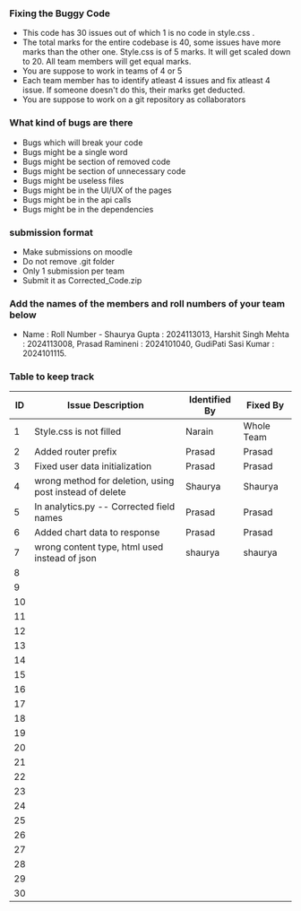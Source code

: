 ### Fixing the Buggy Code

- This code has 30 issues out of which 1 is no code in style.css . 
- The total marks for the entire codebase is 40, some issues have more marks than the other one. Style.css is of 5 marks. It will get scaled down to 20. All team members will get equal marks.
- You are suppose to work in teams of 4 or 5
- Each team member has to identify atleast 4 issues and fix atleast 4 issue. If someone doesn't do this, their marks get deducted.
- You are suppose to work on a git repository as collaborators

### What kind of bugs are there

- Bugs which will break your code
- Bugs might be a single word
- Bugs might be section of removed code
- Bugs might be section of unnecessary code
- Bugs might be useless files
- Bugs might be in the UI/UX of the pages
- Bugs might be in the api calls
- Bugs might be in the dependencies  

### submission format

- Make submissions on moodle
- Do not remove .git folder 
- Only 1 submission per team
- Submit it as Corrected_Code.zip

### Add the names of the members and roll numbers of your team below

- Name : Roll Number -  Shaurya Gupta : 2024113013, Harshit Singh Mehta : 2024113008, Prasad Ramineni : 2024101040, GudiPati Sasi Kumar : 2024101115.

### Table to keep track

| ID  | Issue Description                        | Identified By | Fixed By     |
|-----|------------------------------------------|---------------|--------------|
| 1   | Style.css is not filled                                    |         Narain |     Whole Team     |
| 2   |    Added router prefix                                    | Prasad              |      Prasad          |
| 3   |    Fixed user data initialization                                 |     Prasad                     |           Prasad      |
| 4   |      wrong method for deletion, using post instead of delete                                    |       Shaurya         |   Shaurya           |
| 5   |    In analytics.py --  Corrected field names                                      |      Prasad         |         Prasad       |
| 6   |    Added chart data to response                                    |       Prasad        |                   Prasad   |
| 7   |    wrong content type, html used instead of json                                      |    shaurya           |      shaurya        |
| 8   |                                          |               |              |
| 9   |                                          |               |              |
| 10  |                                          |               |              |
| 11  |                                          |               |              |
| 12  |                                          |               |              |
| 13  |                                          |               |              |
| 14  |                                          |               |              |
| 15  |                                          |               |              |
| 16  |                                          |               |              |
| 17  |                                          |               |              |
| 18  |                                          |               |              |
| 19  |                                          |               |              |
| 20  |                                          |               |              |
| 21  |                                          |               |              |
| 22  |                                          |               |              |
| 23  |                                          |               |              |
| 24  |                                          |               |              |
| 25  |                                          |               |              |
| 26  |                                          |               |              |
| 27  |                                          |               |              |
| 28  |                                          |               |              |
| 29  |                                          |               |              |
| 30  |                                          |               |              |
